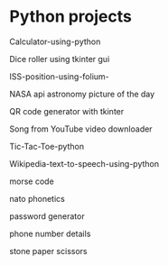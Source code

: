 # Python projects


Calculator-using-python

Dice roller using tkinter gui

ISS-position-using-folium-

NASA api astronomy picture of the day

QR code generator with tkinter

Song from YouTube video downloader

Tic-Tac-Toe-python

Wikipedia-text-to-speech-using-python

morse code

nato phonetics

password generator

phone number details

stone paper scissors

